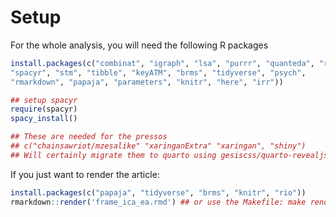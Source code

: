 # Setup

For the whole analysis, you will need the following R packages

```r
install.packages(c("combinat", "igraph", "lsa", "purrr", "quanteda", "rio", "seededlda", 
"spacyr", "stm", "tibble", "keyATM", "brms", "tidyverse", "psych", 
"rmarkdown", "papaja", "parameters", "knitr", "here", "irr"))

## setup spacyr
require(spacyr)
spacy_install()

## These are needed for the pressos
## c("chainsawriot/mzesalike" "xaringanExtra" "xaringan", "shiny")
## Will certainly migrate them to quarto using gesiscss/quarto-revealjs-fakegesis
```

If you just want to render the article:

```r
install.packages(c("papaja", "tidyverse", "brms", "knitr", "rio"))
rmarkdown::render('frame_ica_ea.rmd') ## or use the Makefile: make render
```
